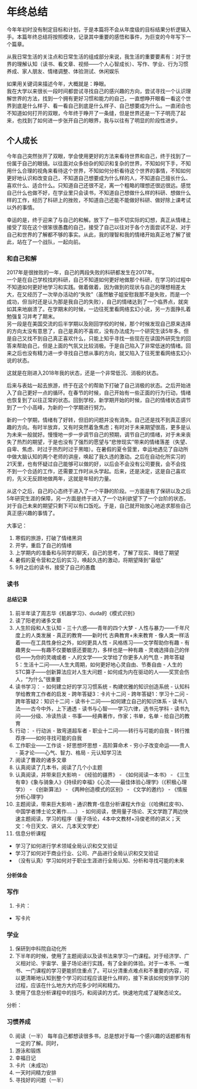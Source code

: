 # 年终总结

今年年初时没有制定目标和计划，于是本篇将不会从年度级的目标结果分析逻辑入手。本篇年终总结将按照模块，记录其中重要的感悟和事件，为巨变的今年写下一个篇章。

从我日常生活的关注点和日常生活的组成部分来说，我生活的重要要素有：对于世界的理解认知（读书、看文章、视频——个人心智成长）、写作、学业、行为习惯养成、家人朋友、情绪调整、体验测试、休闲娱乐

如果用关键词来描述今年，大概就是：睁眼。  
我在大学以来很长一段时间都尝试寻找自己的感兴趣的方向，尝试寻找一个认识理解世界的方法，找到一个拥有更好习惯和能力的自己，一直想睁开眼看一看这个世界到底是什么样子、看一看自己到底是什么样子、自己想要成为什么。一直闭合也不知道如何打开的双眼，今年终于睁开了一条缝，但是世界还是一下子明亮了起来，也找到了如何进一步张开自己的眼界，我与以往有了明显的阶段性进步。  

## 个人成长

今年自己突然张开了双眼，学会使用更好的方法来看待世界和自己，终于找到了一份属于自己的眼镜。以往面对众多纷杂的知识和复杂的世界，不知如何下手，不知用什么合理的视角来看待这个世界，不知如何分析看待这个世界的事情，不知如何更好地认识和改变自己，不知道自己想要成为什么样的人，不知道自己擅长什么、喜欢什么、适合什么。只知道自己还很不足，离一个粗略的理想还很远很远。感觉自己什么也做不好，在学业里只会读书，不知道自己想做什么样的科研、想做什么样的工作，经历了科研上的挫败，不知道自己还能不能做好科研、做好除上课考试以外的事情。  

幸运的是，终于迎来了与自己的和解。放下了一些不切实际的幻想，真正从情绪上接受了现在这个很笨很愚蠢的自己，接受了自己以往对于各个方面尝试不足、对于自己和世界的了解都不够的事实。从此，我的理智和我的情绪开始真正地了解了彼此，站在了一个战队，一起向前。

### 和自己和解

2017年是很挫败的一年，自己的两段失败的科研都发生在2017年。  
一个是在自己学校找的科研，自己不知道如何更好地做那个科研，在学习的过程中不知道如何更好地学习和实践。做着做着，因为做到的现状与自己的理想相差太大，在又经历了一次举办活动的“失败”（虽然敏子姐安慰我那不是失败，而是一个成功，但当时还是认为那是我自己的失败），自己的情绪达到了一个临界点，就突如其来地崩溃了。在学期末的时候，一边往死里看网络玄幻小说，另一方面挣扎着勉强复习并考了期末。  
另一段是在美国交流的后半学期以及刚回学校的时候，那个时候发现自己原来选择的方向太没有意思了，自己是真的不喜欢，没有办法成为一个研究生读5年多。但是自己又找不到自己真正喜欢什么，只能上知乎寻找一些现在在读国外研究生的回答来帮助自己，但是上面的气氛又比较消极。于是自己陷入了非常低迷的情绪。回来之后也没有精力进一步寻找自己想从事的方向，就又陷入了往死里看网络玄幻小说的状态。  

这就是在刚进入2018年我的状态，还是一个非常低沉、消极的状态。  

后来与表姑一起去旅游，终于在这个的帮助下打破了自己消极的状态。之后开始进入了自己更好一点的循环。在春节的时候，自己开始有一些正面的行为行动，情绪也恢复到了以往正常的状态。回到学校，新学期开始的时候，自己的情绪状态调节到了一个小高峰，为新的一个学期进行努力。

新的一个学期，情绪有了好转，但旧的问题并没有消失。自己还是找不到真正感兴趣的方向。有时半放弃，又有时突然着急焦虑；有时对于未来期望很高，更多是认为未来一般就好。慢慢地一步一步调节自己的预期，调节自己的情绪，对于未来丧失了热烈的期望，于是也没有了强烈的愿望与“悲惨现实”带来的情绪落差（失望、自卑、焦虑、时过于热烈时过于黑暗）。在暑假的夏令营里，幸运地遇见了自动所中做大脑认知的两个老师的讲座，唤起了我久违的激动。之后在自动化所实习的21天里，也有怀疑过自己能够可以做的好，以后会不会没有公司要我，会不会找不到一个合适的工作，还需要工作时从头学起。后来，还是决定，这是自己喜欢的，先义无反顾地做两年，这就是年轻的力量。  

从这个之后，自己的心态终于进入了一个平静的阶段。一方面是有了保研以及之后5年研究生涯的保障，另一方面是终于进入了一个功利欲望下了一个台阶的状态，对于自己未来的期望只剩下可以有口饭吃。于是，自己就开始放心地追求那些自己真正感兴趣的事情了。   

大事记：  
1. 寒假的旅游，打破了情绪黑洞
2. 开学，重启了自己的情绪
3. 上学期内的准备和与同学的聊天，自己的思考，了解了现实、降低了期望
4. 暑假的夏令营和之后的实习，唤起久违的激动，将期望降到“最低”
5. 9月之后的读书，接受了自己的愚蠢

### 读书

#### 总结记录

1. 前半年读了周志华《机器学习》、duda的《模式识别》
2. 读了阳老的诸多文章
  1. 人生阶段和人生认知
    - 三十六惑——青年的四个大梦
    - 人性与暴力——千年尺度上的人类发展
    - 真正的教育——新时代 古典教育+未来教育
    - 像人类一样活着——在工具性身份之外，如何更具人性
    - 风格练习——文学帮助你有趣
    - 有趣男女——有趣不仅要敏感还要能力，多样也是一种有趣
    - 灵魂选择自己的伴侣——为你的灵魂或者
    - 人的文学——文学给了你更多人的气息
    - 跨年答疑5：生活十二问——人生大周期，如何更好地心灵自由、节奏自由
    - 人生的STC算子——创新算法应对人生大问题
    - 如何成为内在驱动的人——奖赏会伤人，“为什么”很重要
  2. 读书学习：
    - 如何建立好的学习习惯系统
    - 构建优雅的知识创造系统
    - 认知科学给教育工作者的启发
    - 跨年答疑3：卡片十二问
    - 跨年答疑1：学习十二问
    - 跨年答疑2：知识十二问
    - 读书十二问——如何建立自己的知识体系
    - 读书八法——古今中外，上下通透
    - 读书与心智——学习六律，选书元学科
    - 读书九问——分级、冷读热读
    - 书事——经典著作，作家；书单，名单
    - 给自己的教育
  3. 行动：
    - 行动派
    - 致弯道超车者
    - 职业十二问——转行与可能的自我
    - 转行推荐序——如何寻找可能的自我
  4. 工作职业——工作谈
    - 好思想坏思想
    - 高阶算命术
    - 穷小子改变命运——贵人
    - 英才论——心气、智力、格局
    - 元认知学习法
  5. 阅读了曹政的诸多文章
3. 认真阅读了几本书，阅读了几个小主题
  1. 认真阅读，并带来巨大影响
    - 《经验的疆界》
    - 《如何阅读一本书》
    - 《三生有幸》《象与骑象人》《持续的幸福》《心流——最佳体验心理学》（《积极心理学》）
    - 《创新算法》
    - 《两种创造模式的区别》
    - 《文学的邀约》
    - 《情报分析心理学》
  2. 主题阅读，带来巨大影响
    - 通识教育-信息分析课程大作业（《哈佛红皮书》、中国学者博士论文著作……）
    - 如何阅读，使用量子场论、天文学跑了两边快速主题阅读，学习的程序（量子场论，4本中文教材+冯俊老师的讲义；天文：今日天文、讲义、几本天文学史）
4. 信息分析课程
  - 学习了如何进行学术领域全局认识和交叉验证
  - 学习了如何对于商业行业、公司、产品进行全局认识和交叉验证
  - （没有认真）学习如何对于职业生涯进行全局认知、分析和寻找可能的未来

#### 分析体会


### 写作

1. 卡片：  
  - 写卡片




### 学业

1. 保研到中科院自动化所
2. 下半年的时候，使用了主题阅读以及读书法来学习一门课程。对于经济学、广义相对论、宇宙学、量子场论进行实践，有了全新的体验。对于一本书、一堆书、一门课程的学习更能抓住重点了。可以分清重点难点和不重要的内容，可以更清晰地认知到整个学习的过程应该是什么样的，接下来该如何安排学习的过程，应该在什么地方大约花多少时间和精力。  
3. 使用了信息分析课程中的技巧，和阅读的方式，快速地完成了凝聚态论文。

分析：

### 习惯养成

0. 阅读（一半）
  每年自己都想读很多书，总是想对于每一个感兴趣的话题都有有一定的了解。同时，
1. 游泳和锻炼
2. 幸福日记
3. 卡片（未成功）
4. 一天时间精力安排
5. 寻找好的问题（一半）
